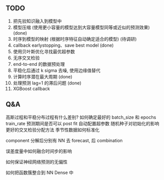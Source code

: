 ## TODO

1. 把先验知识融入到模型中
2. 模型压缩 (使用更小容量的模型达到大容量模型同等或近似的预测效果) (done)
3. 时序到模型的映射 (根据时序特征自动确定适合的模型) (待调研)
4. callback earlystopping、save best model (done)
5. 使用贝叶斯优化寻找最优超参数
6. 无序交叉检验
7. end-to-end 的数据预处理
8. 平稳化后通过 k sigma 去噪, 使用边缘值替代
9. 计算时序潜在最大周期 (done)
10. 处理预测 lag=1 的滞后问题 (done)
11. XGBoost callback

## Q&A

高斯过程和平稳分布过程有什么差别?
如何确定最好的 batch_size 和 epochs train_rate
预测期间是否可以 post fit
自动配置超参数
随机种子对初始化的影响
更好的交叉检验分配方法
季节性数据如何标准化

component 分解后分别有 NN 去 forecast, 后 combination

误差度量中如何融合时间步的影响

如何保证神经网络预测的无偏性

如何把函数簇整合到 NN Dense 中
